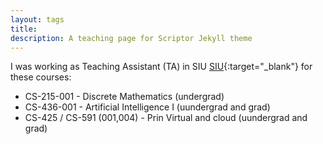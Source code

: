 ```yaml
---
layout: tags
title: 
description: A teaching page for Scriptor Jekyll theme
---
```


I was working as  Teaching Assistant (TA)  in SIU  [SIU](https://www.siu.edu){:target="_blank"} for these courses: 


* CS-215-001 - Discrete Mathematics (undergrad)
* CS-436-001 - Artificial Intelligence I (uundergrad and grad)
* CS-425 / CS-591 (001,004) - Prin Virtual and cloud (uundergrad and grad)

